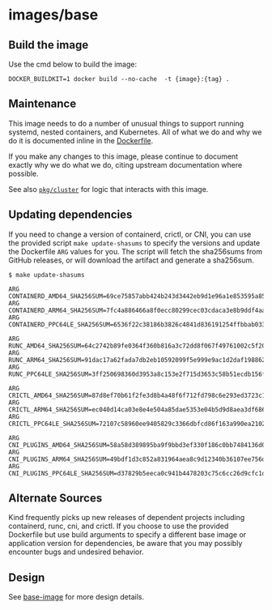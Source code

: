 <!--TODO(bentheelder): fill this in much more thoroughly-->
# images/base

## Build the image

Use the cmd below to build the image:
```
DOCKER_BUILDKIT=1 docker build --no-cache  -t {image}:{tag} .
```

## Maintenance

This image needs to do a number of unusual things to support running systemd,
nested containers, and Kubernetes. All of what we do and why we do it
is documented inline in the [Dockerfile](./Dockerfile).

If you make any changes to this image, please continue to document exactly
why we do what we do, citing upstream documentation where possible.

See also [`pkg/cluster`](./../../pkg/cluster) for logic that interacts with this image.

## Updating dependencies

If you need to change a version of containerd, crictl, or CNI, you can use the
provided script `make update-shasums` to specify the
versions and update the Dockerfile `ARG` values for you. The script will fetch
the sha256sums from GitHub releases, or will download the artifact and generate
a sha256sum.

```
$ make update-shasums

ARG CONTAINERD_AMD64_SHA256SUM=69ce75857abb424b243d3442eb9d1e96a1e853595a8562c3c03ccbdaf8fd6e59
ARG CONTAINERD_ARM64_SHA256SUM=7fc4a886466a8f0ecc80299cec03cdaca3e8b9ddf4aaa60deb9cb2b7ea0575aa
ARG CONTAINERD_PPC64LE_SHA256SUM=6536f22c38186b3826c4841d836191254ffbbab033356faebf6635778e856dd0

ARG RUNC_AMD64_SHA256SUM=64c2742b89fe0364f360b816a3c72dd8f067f49761002c5f2072c1f1e76cbad7
ARG RUNC_ARM64_SHA256SUM=91dac17a62fada7db2eb10592099f5e999e9ac1d2daf1988620656f534dee94c
ARG RUNC_PPC64LE_SHA256SUM=3ff250698360d3953a8c153e2f715d3653c58b51ecdb156f8d4cf5f17b1ece49

ARG CRICTL_AMD64_SHA256SUM=87d8ef70b61f2fe3d8b4a48f6f712fd798c6e293ed3723c1e4bbb5052098f0ae
ARG CRICTL_ARM64_SHA256SUM=ec040d14ca03e8e4e504a85dae5353e04b5d9d8aea3df68699258992c0eb8d88
ARG CRICTL_PPC64LE_SHA256SUM=72107c58960ee9405829c3366dbfcd86f163a990ea2102f3ed63a709096bc7ba

ARG CNI_PLUGINS_AMD64_SHA256SUM=58a58d389895ba9f9bbd3ef330f186c0bb7484136d0bfb9b50152eed55d9ec24
ARG CNI_PLUGINS_ARM64_SHA256SUM=49bdf1d3c852a831964aea8c9d12340b36107ee756d8328403905ff599abc6f5
ARG CNI_PLUGINS_PPC64LE_SHA256SUM=d37829b5eeca0c941b4478203c75c6cc26d9cfc1d6c8bb451c0008e0c02a025f
```

## Alternate Sources

Kind frequently picks up new releases of dependent projects including
containerd, runc, cni, and crictl. If you choose to use the provided Dockerfile
but use build arguments to specify a different base image or application version
for dependencies, be aware that you may possibly encounter bugs and undesired
behavior.

## Design

See [base-image](https://kind.sigs.k8s.io/docs/design/base-image/) for more design details.
